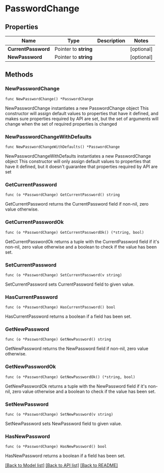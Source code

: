 # PasswordChange

## Properties

Name | Type | Description | Notes
------------ | ------------- | ------------- | -------------
**CurrentPassword** | Pointer to **string** |  | [optional] 
**NewPassword** | Pointer to **string** |  | [optional] 

## Methods

### NewPasswordChange

`func NewPasswordChange() *PasswordChange`

NewPasswordChange instantiates a new PasswordChange object
This constructor will assign default values to properties that have it defined,
and makes sure properties required by API are set, but the set of arguments
will change when the set of required properties is changed

### NewPasswordChangeWithDefaults

`func NewPasswordChangeWithDefaults() *PasswordChange`

NewPasswordChangeWithDefaults instantiates a new PasswordChange object
This constructor will only assign default values to properties that have it defined,
but it doesn't guarantee that properties required by API are set

### GetCurrentPassword

`func (o *PasswordChange) GetCurrentPassword() string`

GetCurrentPassword returns the CurrentPassword field if non-nil, zero value otherwise.

### GetCurrentPasswordOk

`func (o *PasswordChange) GetCurrentPasswordOk() (*string, bool)`

GetCurrentPasswordOk returns a tuple with the CurrentPassword field if it's non-nil, zero value otherwise
and a boolean to check if the value has been set.

### SetCurrentPassword

`func (o *PasswordChange) SetCurrentPassword(v string)`

SetCurrentPassword sets CurrentPassword field to given value.

### HasCurrentPassword

`func (o *PasswordChange) HasCurrentPassword() bool`

HasCurrentPassword returns a boolean if a field has been set.

### GetNewPassword

`func (o *PasswordChange) GetNewPassword() string`

GetNewPassword returns the NewPassword field if non-nil, zero value otherwise.

### GetNewPasswordOk

`func (o *PasswordChange) GetNewPasswordOk() (*string, bool)`

GetNewPasswordOk returns a tuple with the NewPassword field if it's non-nil, zero value otherwise
and a boolean to check if the value has been set.

### SetNewPassword

`func (o *PasswordChange) SetNewPassword(v string)`

SetNewPassword sets NewPassword field to given value.

### HasNewPassword

`func (o *PasswordChange) HasNewPassword() bool`

HasNewPassword returns a boolean if a field has been set.


[[Back to Model list]](../README.md#documentation-for-models) [[Back to API list]](../README.md#documentation-for-api-endpoints) [[Back to README]](../README.md)


